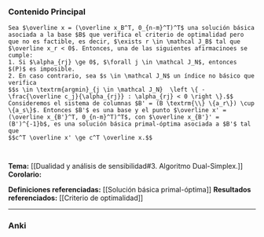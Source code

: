 ### Contenido Principal

```ad-theorem
Sea $\overline x = (\overline x_B^T, 0_{n-m}^T)^T$ una solución básica asociada a la base $B$ que verifica el criterio de optimalidad pero que no es factible, es decir, $\exists r \in \mathcal J_B$ tal que $\overline x_r < 0$. Entonces, una de las siguientes afirmacinoes se cumple:
1. Si $\alpha_{rj} \ge 0$, $\forall j \in \mathcal J_N$, entonces $(P)$ es imposible.
2. En caso contrario, sea $s \in \mathcal J_N$ un índice no básico que verifica
$$s \in \textrm{argmin}_{j \in \mathcal J_N}  \left \{ -\frac{\overline c_j}{\alpha_{rj}} : \alpha_{rj} < 0 \right \}.$$
Consideremos el sistema de columnas $B' = (B \textrm{\\} \{a_r\}) \cup \{a_s\}$. Entonces $B'$ es una base y el punto $\overline x' = (\overline x_{B'}^T, 0_{n-m}^T)^T$, con $\overline x_{B'}' = (B')^{-1}b$, es una solución básica primal-óptima asociada a $B'$ tal que
$$c^T \overline x' \ge c^T \overline x.$$
```

```ad-proof


```

**Tema:** [[Dualidad y análisis de sensibilidad#3. Algoritmo Dual-Simplex.]]
**Corolario:**

**Definiciones referenciadas:** [[Solución básica primal-óptima]]
**Resultados referenciados:** [[Criterio de optimalidad]]

---
### Anki
